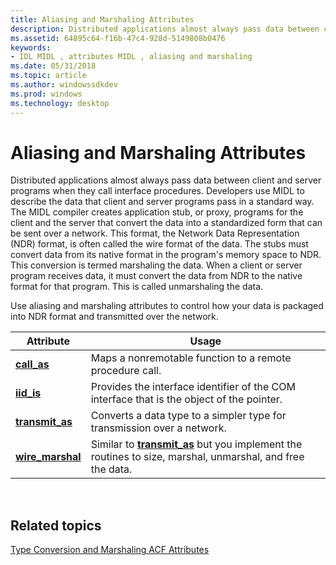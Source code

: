 ```yaml
---
title: Aliasing and Marshaling Attributes
description: Distributed applications almost always pass data between client and server programs when they call interface procedures.
ms.assetid: 64895c64-f16b-47c4-928d-5149808b0476
keywords:
- IDL MIDL , attributes MIDL , aliasing and marshaling
ms.date: 05/31/2018
ms.topic: article
ms.author: windowssdkdev
ms.prod: windows
ms.technology: desktop
---
```


# Aliasing and Marshaling Attributes

Distributed applications almost always pass data between client and server programs when they call interface procedures. Developers use MIDL to describe the data that client and server programs pass in a standard way. The MIDL compiler creates application stub, or proxy, programs for the client and the server that convert the data into a standardized form that can be sent over a network. This format, the Network Data Representation (NDR) format, is often called the wire format of the data. The stubs must convert data from its native format in the program's memory space to NDR. This conversion is termed marshaling the data. When a client or server program receives data, it must convert the data from NDR to the native format for that program. This is called unmarshaling the data.

Use aliasing and marshaling attributes to control how your data is packaged into NDR format and transmitted over the network.



| Attribute                             | Usage                                                                                                                         |
|---------------------------------------|-------------------------------------------------------------------------------------------------------------------------------|
| [**call\_as**](call-as.md)           | Maps a nonremotable function to a remote procedure call.                                                                      |
| [**iid\_is**](iid-is.md)             | Provides the interface identifier of the COM interface that is the object of the pointer.                                     |
| [**transmit\_as**](transmit-as.md)   | Converts a data type to a simpler type for transmission over a network.                                                       |
| [**wire\_marshal**](wire-marshal.md) | Similar to [**transmit\_as**](transmit-as.md) but you implement the routines to size, marshal, unmarshal, and free the data. |



 

## Related topics

<dl> <dt>

[Type Conversion and Marshaling ACF Attributes](type-conversion-and-marshaling-acf-attributes.md)
</dt> </dl>

 

 




